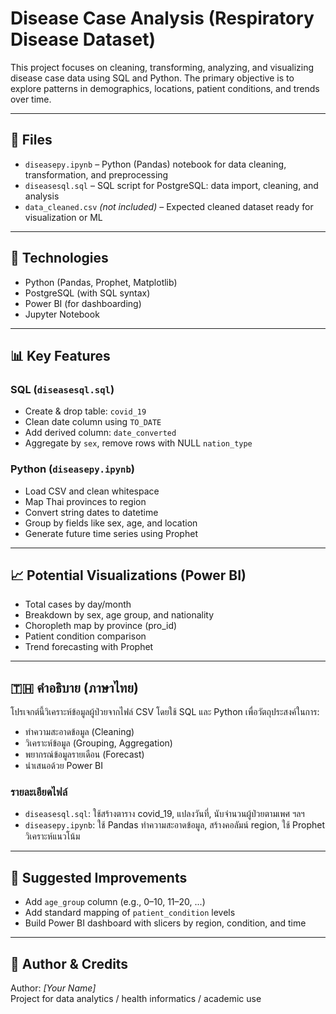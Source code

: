 # Disease Case Analysis (Respiratory Disease Dataset)

This project focuses on cleaning, transforming, analyzing, and visualizing disease case data using SQL and Python. The primary objective is to explore patterns in demographics, locations, patient conditions, and trends over time.

---

## 📂 Files

- `diseasepy.ipynb` – Python (Pandas) notebook for data cleaning, transformation, and preprocessing
- `diseasesql.sql` – SQL script for PostgreSQL: data import, cleaning, and analysis
- `data_cleaned.csv` *(not included)* – Expected cleaned dataset ready for visualization or ML

---

## 🔧 Technologies

- Python (Pandas, Prophet, Matplotlib)
- PostgreSQL (with SQL syntax)
- Power BI (for dashboarding)
- Jupyter Notebook

---

## 📊 Key Features

### SQL (`diseasesql.sql`)
- Create & drop table: `covid_19`
- Clean date column using `TO_DATE`
- Add derived column: `date_converted`
- Aggregate by `sex`, remove rows with NULL `nation_type`

### Python (`diseasepy.ipynb`)
- Load CSV and clean whitespace
- Map Thai provinces to region
- Convert string dates to datetime
- Group by fields like sex, age, and location
- Generate future time series using Prophet

---

## 📈 Potential Visualizations (Power BI)
- Total cases by day/month
- Breakdown by sex, age group, and nationality
- Choropleth map by province (pro_id)
- Patient condition comparison
- Trend forecasting with Prophet

---

## 🇹🇭 คำอธิบาย (ภาษาไทย)

โปรเจกต์นี้วิเคราะห์ข้อมูลผู้ป่วยจากไฟล์ CSV โดยใช้ SQL และ Python เพื่อวัตถุประสงค์ในการ:
- ทำความสะอาดข้อมูล (Cleaning)
- วิเคราะห์ข้อมูล (Grouping, Aggregation)
- พยากรณ์ข้อมูลรายเดือน (Forecast)
- นำเสนอด้วย Power BI

### รายละเอียดไฟล์
- `diseasesql.sql`: ใช้สร้างตาราง covid_19, แปลงวันที่, นับจำนวนผู้ป่วยตามเพศ ฯลฯ
- `diseasepy.ipynb`: ใช้ Pandas ทำความสะอาดข้อมูล, สร้างคอลัมน์ region, ใช้ Prophet วิเคราะห์แนวโน้ม

---

## 📌 Suggested Improvements

- Add `age_group` column (e.g., 0–10, 11–20, ...)
- Add standard mapping of `patient_condition` levels
- Build Power BI dashboard with slicers by region, condition, and time

---

## 📅 Author & Credits

Author: *[Your Name]*  
Project for data analytics / health informatics / academic use

